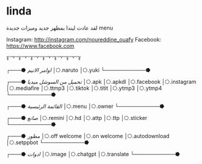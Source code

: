 # linda
لقد عادت ليندا بمظهر جديد وميزات جديدة 
menu 




Instagram: http://instagram.com/noureddine_ouafy
Facebook: https://www.facebook.com

 ꒦ ͝ ꒷ ͝ ꒦ ͝ ꒷ ͝ ꒦ ͝ ꒷ ͝ ꒦ ͝ ꒷ ͝ ꒦ ͝ ꒷ ͝ ꒦ ͝ ꒷ ͝ ꒦ 

┌───⭓ *اوامر الانيم*
│⭔.naruto
│⭔.yuki
└───────────⭓

┌───⭓ *تحميل من السوشل ميديا*
│⭔.apk
│⭔.apkdl
│⭔.facebook
│⭔.instagram
│⭔.mediafire
│⭔.ttmp3
│⭔.tiktok
│⭔.titit
│⭔.ytmp3
│⭔.ytmp4
└───────────⭓

┌───⭓ *القائمة الرئيسية*
│⭔.menu
│⭔.owner
└───────────⭓

┌───⭓ *صانع*
│⭔.remini
│⭔.hd
│⭔.attp
│⭔.ttp
│⭔.sticker
└───────────⭓

┌───⭓ *مطور*
│⭔.off welcome
│⭔.on welcome
│⭔.autodownload
│⭔.setppbot
└───────────⭓

┌───⭓ *ادوات*
│⭔.image
│⭔.chatgpt
│⭔.translate
└───────────⭓

